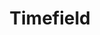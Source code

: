 ---
layout: pattern.njk
tags: 
    - legacy_components_de
key: timefield-legacy_de
title: Timefield
parent: legacy_components_de
image: legacy/overview/timefield.webp
keywords: 
order: 300
---